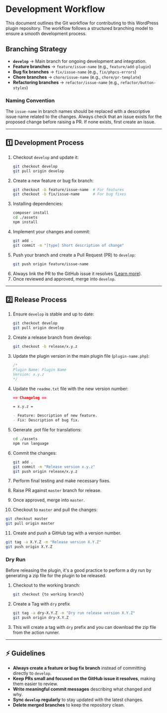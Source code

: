 # Development Workflow

This document outlines the Git workflow for contributing to this WordPress plugin repository. The workflow follows a structured branching model to ensure a smooth development process.

## Branching Strategy

- **`develop`** → Main branch for ongoing development and integration.
- **Feature branches** → `feature/issue-name` (e.g., `feature/add-plugin`)
- **Bug fix branches** → `fix/issue-name` (e.g., `fix/phpcs-errors`)
- **Chore branches** → `chore/issue-name` (e.g., `chore/pr-template`)
- **Refactoring branches** → `refactor/issue-name` (e.g., `refactor/button-styles`)

### Naming Convention

The `issue-name` in branch names should be replaced with a descriptive issue name related to the changes. Always check that an issue exists for the proposed change before raising a PR. If none exists, first create an issue.

---

## 1️⃣ Development Process

1. Checkout `develop` and update it:
   ```sh
   git checkout develop
   git pull origin develop
   ```
2. Create a new feature or bug fix branch:
   ```sh
   git checkout -b feature/issue-name  # For features
   git checkout -b fix/issue-name      # For bug fixes
   ```
3. Installing dependencies:
   ```sh
   composer install
   cd ./assets
   npm install
   ```
4. Implement your changes and commit:
   ```sh
   git add .
   git commit -m "[type] Short description of change"
   ```
5. Push your branch and create a Pull Request (PR) to `develop`:
   ```sh
   git push origin feature/issue-name
   ```
6. Always link the PR to the GitHub issue it resolves ([Learn more](https://docs.github.com/en/issues/tracking-your-work-with-issues/using-issues/linking-a-pull-request-to-an-issue)).
7. Once reviewed and approved, merge into `develop`.

---

## 2️⃣ Release Process

1. Ensure `develop` is stable and up to date:
   ```sh
   git checkout develop
   git pull origin develop
   ```
2. Create a release branch from develop:
   ```sh
   git checkout -b release/x.y.z
   ```
3. Update the plugin version in the main plugin file (`plugin-name.php`):

   ```php
   /*
   Plugin Name: Plugin Name
   Version: x.y.z
   */
   ```

4. Update the `readme.txt` file with the new version number:

   ```md
   == Changelog ==

   = x.y.z =

   - Feature: Description of new feature.
   - Fix: Description of bug fix.
   ```

5. Generate .pot file for translations:

   ```sh
   cd ./assets
   npm run language
   ```

6. Commit the changes:

   ```sh
   git add .
   git commit -m "Release version x.y.z"
   git push origin release/x.y.z
   ```

7. Perform final testing and make necessary fixes.
8. Raise PR against `master` branch for release.
9. Once approved, merge into `master`.
10. Checkout to `master` and pull the changes:

```sh
git checkout master
git pull origin master
```

11. Create and push a GitHub tag with a version number.

```sh
git tag -a X.Y.Z -m "Release version X.Y.Z"
git push origin X.Y.Z
```

### Dry Run

Before releasing the plugin, it's a good practice to perform a dry run by generating a zip file for the plugin to be released.

1. Checkout to the working branch:

   ```sh
   git checkout {to working branch}
   ```

2. Create a Tag with `dry` prefix
   ```sh
   git tag -a dry-X.Y.Z -m "Dry run release version X.Y.Z"
   git push origin dry-X.Y.Z
   ```
3. This will create a tag with `dry` prefix and you can download the zip file from the action runner.

---

## ⚡ Guidelines

- **Always create a feature or bug fix branch** instead of committing directly to `develop`.
- **Keep PRs small and focused on the GitHub issue it resolves**, making them easier to review.
- **Write meaningful commit messages** describing what changed and why.
- **Sync `develop` regularly** to stay updated with the latest changes.
- **Delete merged branches** to keep the repository clean.
